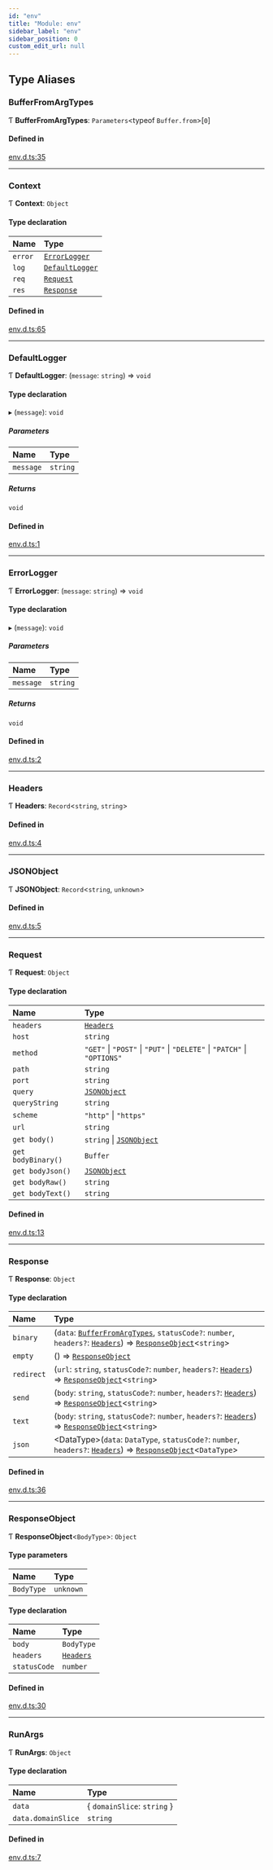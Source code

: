```yaml
---
id: "env"
title: "Module: env"
sidebar_label: "env"
sidebar_position: 0
custom_edit_url: null
---
```


## Type Aliases

### BufferFromArgTypes

Ƭ **BufferFromArgTypes**: `Parameters`\<typeof `Buffer.from`\>[``0``]

#### Defined in

[env.d.ts:35](https://github.com/kaibun/appwrite-fn-router/blob/5110803/src/env.d.ts#L35)

___

### Context

Ƭ **Context**: `Object`

#### Type declaration

| Name | Type |
| :------ | :------ |
| `error` | [`ErrorLogger`](env.md#errorlogger) |
| `log` | [`DefaultLogger`](env.md#defaultlogger) |
| `req` | [`Request`](env.md#request) |
| `res` | [`Response`](env.md#response) |

#### Defined in

[env.d.ts:65](https://github.com/kaibun/appwrite-fn-router/blob/5110803/src/env.d.ts#L65)

___

### DefaultLogger

Ƭ **DefaultLogger**: (`message`: `string`) => `void`

#### Type declaration

▸ (`message`): `void`

##### Parameters

| Name | Type |
| :------ | :------ |
| `message` | `string` |

##### Returns

`void`

#### Defined in

[env.d.ts:1](https://github.com/kaibun/appwrite-fn-router/blob/5110803/src/env.d.ts#L1)

___

### ErrorLogger

Ƭ **ErrorLogger**: (`message`: `string`) => `void`

#### Type declaration

▸ (`message`): `void`

##### Parameters

| Name | Type |
| :------ | :------ |
| `message` | `string` |

##### Returns

`void`

#### Defined in

[env.d.ts:2](https://github.com/kaibun/appwrite-fn-router/blob/5110803/src/env.d.ts#L2)

___

### Headers

Ƭ **Headers**: `Record`\<`string`, `string`\>

#### Defined in

[env.d.ts:4](https://github.com/kaibun/appwrite-fn-router/blob/5110803/src/env.d.ts#L4)

___

### JSONObject

Ƭ **JSONObject**: `Record`\<`string`, `unknown`\>

#### Defined in

[env.d.ts:5](https://github.com/kaibun/appwrite-fn-router/blob/5110803/src/env.d.ts#L5)

___

### Request

Ƭ **Request**: `Object`

#### Type declaration

| Name | Type |
| :------ | :------ |
| `headers` | [`Headers`](env.md#headers) |
| `host` | `string` |
| `method` | ``"GET"`` \| ``"POST"`` \| ``"PUT"`` \| ``"DELETE"`` \| ``"PATCH"`` \| ``"OPTIONS"`` |
| `path` | `string` |
| `port` | `string` |
| `query` | [`JSONObject`](env.md#jsonobject) |
| `queryString` | `string` |
| `scheme` | ``"http"`` \| ``"https"`` |
| `url` | `string` |
| `get body()` | `string` \| [`JSONObject`](env.md#jsonobject) |
| `get bodyBinary()` | `Buffer` |
| `get bodyJson()` | [`JSONObject`](env.md#jsonobject) |
| `get bodyRaw()` | `string` |
| `get bodyText()` | `string` |

#### Defined in

[env.d.ts:13](https://github.com/kaibun/appwrite-fn-router/blob/5110803/src/env.d.ts#L13)

___

### Response

Ƭ **Response**: `Object`

#### Type declaration

| Name | Type |
| :------ | :------ |
| `binary` | (`data`: [`BufferFromArgTypes`](env.md#bufferfromargtypes), `statusCode?`: `number`, `headers?`: [`Headers`](env.md#headers)) => [`ResponseObject`](env.md#responseobject)\<`string`\> |
| `empty` | () => [`ResponseObject`](env.md#responseobject) |
| `redirect` | (`url`: `string`, `statusCode?`: `number`, `headers?`: [`Headers`](env.md#headers)) => [`ResponseObject`](env.md#responseobject)\<`string`\> |
| `send` | (`body`: `string`, `statusCode?`: `number`, `headers?`: [`Headers`](env.md#headers)) => [`ResponseObject`](env.md#responseobject)\<`string`\> |
| `text` | (`body`: `string`, `statusCode?`: `number`, `headers?`: [`Headers`](env.md#headers)) => [`ResponseObject`](env.md#responseobject)\<`string`\> |
| `json` | \<DataType\>(`data`: `DataType`, `statusCode?`: `number`, `headers?`: [`Headers`](env.md#headers)) => [`ResponseObject`](env.md#responseobject)\<`DataType`\> |

#### Defined in

[env.d.ts:36](https://github.com/kaibun/appwrite-fn-router/blob/5110803/src/env.d.ts#L36)

___

### ResponseObject

Ƭ **ResponseObject**\<`BodyType`\>: `Object`

#### Type parameters

| Name | Type |
| :------ | :------ |
| `BodyType` | `unknown` |

#### Type declaration

| Name | Type |
| :------ | :------ |
| `body` | `BodyType` |
| `headers` | [`Headers`](env.md#headers) |
| `statusCode` | `number` |

#### Defined in

[env.d.ts:30](https://github.com/kaibun/appwrite-fn-router/blob/5110803/src/env.d.ts#L30)

___

### RunArgs

Ƭ **RunArgs**: `Object`

#### Type declaration

| Name | Type |
| :------ | :------ |
| `data` | \{ `domainSlice`: `string`  } |
| `data.domainSlice` | `string` |

#### Defined in

[env.d.ts:7](https://github.com/kaibun/appwrite-fn-router/blob/5110803/src/env.d.ts#L7)
